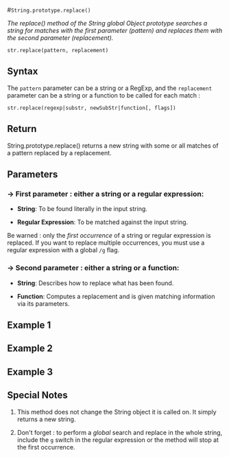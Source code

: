 #`String.prototype.replace()`

*The replace() method of the String global Object prototype searches a string for matches with the first parameter (pattern) and replaces
them with the second parameter (replacement).*

```
str.replace(pattern, replacement)
```


## Syntax

The `pattern` parameter can be a string or a RegExp, and the `replacement` parameter can be a string or a function to be called for each match :

```
str.replace(regexp|substr, newSubStr|function[, flags])
```

## Return

String.prototype.replace() returns a new string with some or all matches of a pattern replaced by a replacement.

## Parameters

### → First parameter : either a string or a regular expression:

- **String**: 
To be found literally in the input string. 

- **Regular Expression**: 
To be matched against the input string. 

Be warned : only the *first occurrence* of a string or regular expression is replaced. If you want to replace multiple occurrences, you must use a regular expression with a global `/g` flag. 

### → Second parameter : either a string or a function:

- **String**:
Describes how to replace what has been found.

- **Function**:
Computes a replacement and is given matching information via its parameters.

## Example 1 


## Example 2 


## Example 3 

## Special Notes

1. This method does not change the String object it is called on. It simply returns a new string.

2. Don't forget : to perform a *global* search and replace in the whole string, include the `g` switch in the regular expression or the method will stop at the first occurrence.

